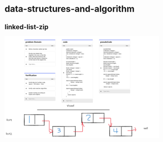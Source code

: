 # data-structures-and-algorithm

## linked-list-zip

![linked-list-zip](https://github.com/Amara002/data-structures-and-algorithm/blob/master/codeChallenge08final.png)
